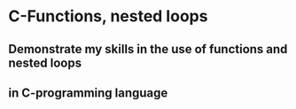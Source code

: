 # C-Functions, nested loops
## Demonstrate my skills in the use of functions and nested loops
## in C-programming language 
